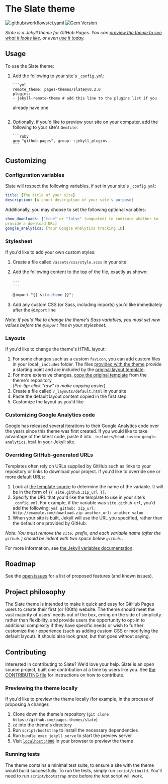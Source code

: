 # The Slate theme

[![.github/workflows/ci.yaml](https://github.com/pages-themes/slate/actions/workflows/ci.yaml/badge.svg)](https://github.com/pages-themes/slate/actions/workflows/ci.yaml)
[![Gem 
Version](https://badge.fury.io/rb/jekyll-theme-slate.svg)](https://badge.fury.io/rb/jekyll-theme-slate)

_Slate is a Jekyll theme for GitHub Pages. You can [preview the theme to
see what it looks like](http://pages-themes.github.io/slate), or even [use
it today](#usage)._

## Usage

To use the Slate theme:

1.  Add the following to your site's `_config.yml`:

        ```yml
        remote_theme: pages-themes/slate@v0.2.0
        plugins:
        - jekyll-remote-theme # add this line to the plugins list if you

    already have one
    ```

2.  Optionally, if you'd like to preview your site on your computer, add
    the following to your site's `Gemfile`:

        ```ruby
        gem "github-pages", group: :jekyll_plugins
        ```

## Customizing

### Configuration variables

Slate will respect the following variables, if set in your site's
`_config.yml`:

```yml
title: [The title of your site]
description: [A short description of your site's purpose]
```

Additionally, you may choose to set the following optional variables:

```yml
show_downloads: ["true" or "false" (unquoted) to indicate whether to
provide a download URL]
google_analytics: [Your Google Analytics tracking ID]
```

### Stylesheet

If you'd like to add your own custom styles:

1. Create a file called `/assets/css/style.scss` in your site
2. Add the following content to the top of the file, exactly as shown:

   ```scss
   ---
   ---

   @import "{{ site.theme }}";
   ```

3. Add any custom CSS (or Sass, including imports) you'd like immediately
   after the `@import` line

_Note: If you'd like to change the theme's Sass variables, you must set
new values before the `@import` line in your stylesheet._

### Layouts

If you'd like to change the theme's HTML layout:

1. For some changes such as a custom `favicon`, you can add custom files
   in your local `_includes` folder. The files [provided with the
   theme](https://github.com/pages-themes/slate/tree/master/_includes)
   provide a starting point and are included by the [original layout
   template](https://github.com/pages-themes/slate/blob/master/_layouts/default.html).
2. For more extensive changes, [copy the original
   template](https://github.com/pages-themes/slate/blob/master/_layouts/default.html)
   from the theme's repository<br />(_Pro-tip: click "raw" to make copying
   easier_)
3. Create a file called `/_layouts/default.html` in your site
4. Paste the default layout content copied in the first step
5. Customize the layout as you'd like

### Customizing Google Analytics code

Google has released several iterations to their Google Analytics code over
the years since this theme was first created. If you would like to take
advantage of the latest code, paste it into
`_includes/head-custom-google-analytics.html` in your Jekyll site.

### Overriding GitHub-generated URLs

Templates often rely on URLs supplied by GitHub such as links to your
repository or links to download your project. If you'd like to override
one or more default URLs:

1. Look at [the template
   source](https://github.com/pages-themes/slate/blob/master/_layouts/default.html)
   to determine the name of the variable. It will be in the form of `{{ site.github.zip_url }}`.
2. Specify the URL that you'd like the template to use in your site's
   `_config.yml`. For example, if the variable was `site.github.url`, you'd
   add the following:
   `yml github: zip_url: http://example.com/download.zip another_url: another value `
3. When your site is built, Jekyll will use the URL you specified, rather
   than the default one provided by GitHub.

_Note: You must remove the `site.` prefix, and each variable name (after
the `github.`) should be indent with two space below `github:`._

For more information, see [the Jekyll variables
documentation](https://jekyllrb.com/docs/variables/).

## Roadmap

See the [open issues](https://github.com/pages-themes/slate/issues) for a
list of proposed features (and known issues).

## Project philosophy

The Slate theme is intended to make it quick and easy for GitHub Pages
users to create their first (or 100th) website. The theme should meet the
vast majority of users' needs out of the box, erring on the side of
simplicity rather than flexibility, and provide users the opportunity to
opt-in to additional complexity if they have specific needs or wish to
further customize their experience (such as adding custom CSS or modifying
the default layout). It should also look great, but that goes without
saying.

## Contributing

Interested in contributing to Slate? We'd love your help. Slate is an open
source project, built one contribution at a time by users like you. See
[the CONTRIBUTING file](docs/CONTRIBUTING.md) for instructions on how to
contribute.

### Previewing the theme locally

If you'd like to preview the theme locally (for example, in the process of
proposing a change):

1. Clone down the theme's repository (`git clone https://github.com/pages-themes/slate`)
2. `cd` into the theme's directory
3. Run `script/bootstrap` to install the necessary dependencies
4. Run `bundle exec jekyll serve` to start the preview server
5. Visit [`localhost:4000`](http://localhost:4000) in your browser to
   preview the theme

### Running tests

The theme contains a minimal test suite, to ensure a site with the theme
would build successfully. To run the tests, simply run `script/cibuild`.
You'll need to run `script/bootstrap` once before the test script will
work.
